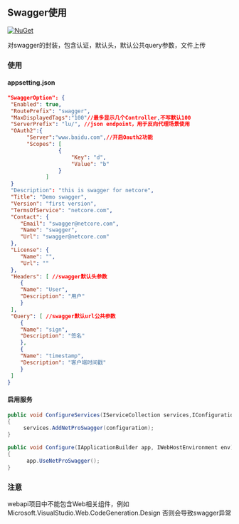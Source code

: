 
## Swagger使用
 [![NuGet](https://img.shields.io/nuget/v/NetPro.Swagger.svg)](https://nuget.org/packages/NetPro.Swagger)

对swagger的封装，包含认证，默认头，默认公共query参数，文件上传

### 使用

#### appsetting.json 

```json
"SwaggerOption": {
 "Enabled": true, 
 "RoutePrefix": "swagger",
 "MaxDisplayedTags":"100"//最多显示几个Controller,不写默认100
 "ServerPrefix": "lu/", //json endpoint，用于反向代理场景使用
 "OAuth2":{
      "Server":"www.baidu.com",//开启Oauth2功能
      "Scopes": [
				{
					"Key": "d",
					"Value": "b"
				}
			]
 }
 "Description": "this is swagger for netcore",
 "Title": "Demo swagger",
 "Version": "first version",
 "TermsOfService": "netcore.com",
 "Contact": {
 	"Email": "swagger@netcore.com",
 	"Name": "swagger",
 	"Url": "swagger@netcore.com"
 },
 "License": {
 	"Name": "",
 	"Url": ""
 },
 "Headers": [ //swagger默认头参数
 	{
 	"Name": "User",
 	"Description": "用户"
 	}
 ],
 "Query": [ //swagger默认url公共参数
 	{
 	"Name": "sign",
 	"Description": "签名"
 	},
 	{
 	"Name": "timestamp",
 	"Description": "客户端时间戳"
 	}
 ]
}

```
#### 启用服务
```csharp
public void ConfigureServices(IServiceCollection services,IConfiguration configuration)
{
     services.AddNetProSwagger(configuration);
}

public void Configure(IApplicationBuilder app, IWebHostEnvironment env)
{
      app.UseNetProSwagger();
}
```

### 注意
webapi项目中不能包含Web相关组件，例如
Microsoft.VisualStudio.Web.CodeGeneration.Design
否则会导致swagger异常